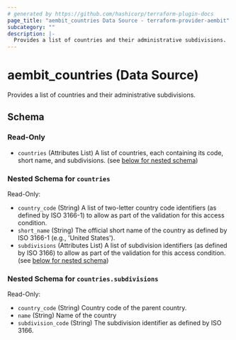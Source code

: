 ```yaml
---
# generated by https://github.com/hashicorp/terraform-plugin-docs
page_title: "aembit_countries Data Source - terraform-provider-aembit"
subcategory: ""
description: |-
  Provides a list of countries and their administrative subdivisions.
---
```


# aembit_countries (Data Source)

Provides a list of countries and their administrative subdivisions.



<!-- schema generated by tfplugindocs -->
## Schema

### Read-Only

- `countries` (Attributes List) A list of countries, each containing its code, short name, and subdivisions. (see [below for nested schema](#nestedatt--countries))

<a id="nestedatt--countries"></a>
### Nested Schema for `countries`

Read-Only:

- `country_code` (String) A list of two-letter country code identifiers (as defined by ISO 3166-1) to allow as part of the validation for this access condition.
- `short_name` (String) The official short name of the country as defined by ISO 3166-1 (e.g., 'United States').
- `subdivisions` (Attributes List) A list of subdivision identifiers (as defined by ISO 3166) to allow as part of the validation for this access condition. (see [below for nested schema](#nestedatt--countries--subdivisions))

<a id="nestedatt--countries--subdivisions"></a>
### Nested Schema for `countries.subdivisions`

Read-Only:

- `country_code` (String) Country code of the parent country.
- `name` (String) Name of the country
- `subdivision_code` (String) The subdivision identifier as defined by ISO 3166.
